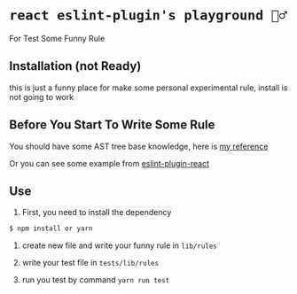 `react eslint-plugin's playground 🧙‍♂️`
===================

For Test Some Funny Rule

## Installation (not Ready)

this is just a funny place for make some personal experimental rule, install is not going to work

## Before You Start To Write Some Rule
You should have some AST tree base knowledge, here is [my reference](https://eslint.org/docs/developer-guide/code-path-analysis)

Or you can see some example from [eslint-plugin-react](https://github.com/jsx-eslint/eslint-plugin-react/tree/b9aa04b10d9bb0b7274ad314ca125ddefd9fbdb3/lib/rules)

## Use
1. First, you need to install the dependency
```sh
$ npm install or yarn
```
1. create new file and write your funny rule in ```lib/rules```

2. write your test file in ```tests/lib/rules```

3. run you test by command ```yarn run test```